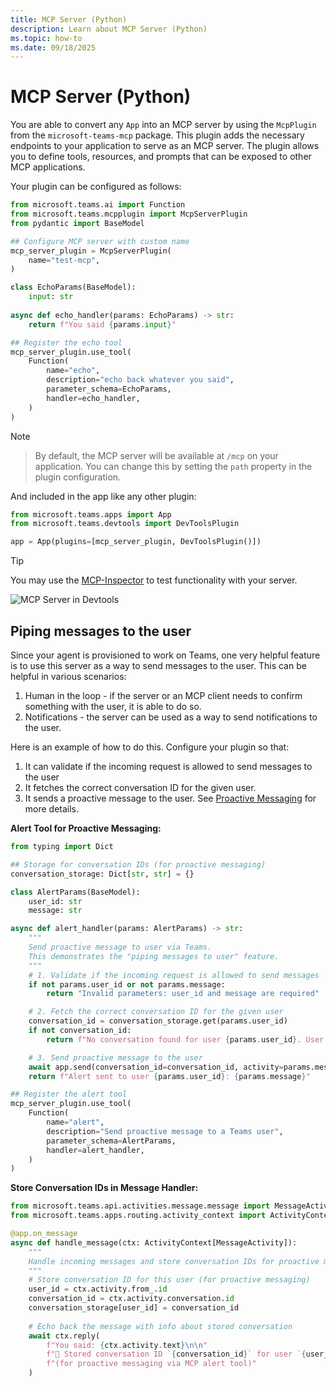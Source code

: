 ```yaml
---
title: MCP Server (Python)
description: Learn about MCP Server (Python)
ms.topic: how-to
ms.date: 09/18/2025
---
```


# MCP Server (Python)

You are able to convert any `App` into an MCP server by using the `McpPlugin` from the `microsoft-teams-mcp` package. This plugin adds the necessary endpoints to your application to serve as an MCP server. The plugin allows you to define tools, resources, and prompts that can be exposed to other MCP applications. 

Your plugin can be configured as follows:

```python
from microsoft.teams.ai import Function
from microsoft.teams.mcpplugin import McpServerPlugin
from pydantic import BaseModel

## Configure MCP server with custom name
mcp_server_plugin = McpServerPlugin(
    name="test-mcp",
)

class EchoParams(BaseModel):
    input: str
    
async def echo_handler(params: EchoParams) -> str:
    return f"You said {params.input}"

## Register the echo tool
mcp_server_plugin.use_tool(
    Function(
        name="echo",
        description="echo back whatever you said",
        parameter_schema=EchoParams,
        handler=echo_handler,
    )
)
```

> [!NOTE]
> > By default, the MCP server will be available at `/mcp` on your application. You can change this by setting the `path` property in the plugin configuration.

And included in the app like any other plugin:

```python
from microsoft.teams.apps import App
from microsoft.teams.devtools import DevToolsPlugin

app = App(plugins=[mcp_server_plugin, DevToolsPlugin()])
```

> [!TIP]
> You may use the [MCP-Inspector](https://modelcontextprotocol.io/legacy/tools/inspector) to test functionality with your server.

![MCP Server in Devtools](~/assets/screenshots/mcp-inspector.gif)

## Piping messages to the user

Since your agent is provisioned to work on Teams, one very helpful feature is to use this server as a way to send messages to the user. This can be helpful in various scenarios:

1. Human in the loop - if the server or an MCP client needs to confirm something with the user, it is able to do so.
2. Notifications - the server can be used as a way to send notifications to the user.

Here is an example of how to do this. Configure your plugin so that:
1. It can validate if the incoming request is allowed to send messages to the user
2. It fetches the correct conversation ID for the given user. 
3. It sends a proactive message to the user. See [Proactive Messaging](../../../essentials/sending-messages/proactive-messaging.md) for more details.

**Alert Tool for Proactive Messaging:**

```python
from typing import Dict

## Storage for conversation IDs (for proactive messaging)
conversation_storage: Dict[str, str] = {}

class AlertParams(BaseModel):
    user_id: str
    message: str

async def alert_handler(params: AlertParams) -> str:
    """
    Send proactive message to user via Teams.
    This demonstrates the "piping messages to user" feature.
    """
    # 1. Validate if the incoming request is allowed to send messages
    if not params.user_id or not params.message:
        return "Invalid parameters: user_id and message are required"

    # 2. Fetch the correct conversation ID for the given user
    conversation_id = conversation_storage.get(params.user_id)
    if not conversation_id:
        return f"No conversation found for user {params.user_id}. User needs to message the bot first."

    # 3. Send proactive message to the user
    await app.send(conversation_id=conversation_id, activity=params.message)
    return f"Alert sent to user {params.user_id}: {params.message}"

## Register the alert tool
mcp_server_plugin.use_tool(
    Function(
        name="alert",
        description="Send proactive message to a Teams user",
        parameter_schema=AlertParams,
        handler=alert_handler,
    )
)
```

**Store Conversation IDs in Message Handler:**

```python
from microsoft.teams.api.activities.message.message import MessageActivity
from microsoft.teams.apps.routing.activity_context import ActivityContext

@app.on_message
async def handle_message(ctx: ActivityContext[MessageActivity]):
    """
    Handle incoming messages and store conversation IDs for proactive messaging.
    """
    # Store conversation ID for this user (for proactive messaging)
    user_id = ctx.activity.from_.id
    conversation_id = ctx.activity.conversation.id
    conversation_storage[user_id] = conversation_id
    
    # Echo back the message with info about stored conversation
    await ctx.reply(
        f"You said: {ctx.activity.text}\n\n"
        f"📝 Stored conversation ID `{conversation_id}` for user `{user_id}` "
        f"(for proactive messaging via MCP alert tool)"
    )
```
